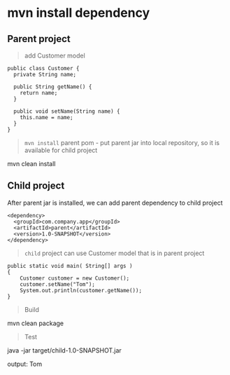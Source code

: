 # mvn install dependency

## Parent project

> add Customer model

```
public class Customer {
  private String name;

  public String getName() {
    return name;
  }

  public void setName(String name) {
    this.name = name;
  }
}
```

> `mvn install` parent pom - put parent jar into local repository, so it is available for child project

mvn clean install

## Child project

After parent jar is installed, we can add parent dependency to child project

```
<dependency>
  <groupId>com.company.app</groupId>
  <artifactId>parent</artifactId>
  <version>1.0-SNAPSHOT</version>
</dependency>
```

> `child` project can use Customer model that is in parent project

```
public static void main( String[] args )
{
    Customer customer = new Customer();
    customer.setName("Tom");
    System.out.println(customer.getName());
}
```

> Build

mvn clean package

> Test

java -jar target/child-1.0-SNAPSHOT.jar

output:
Tom
